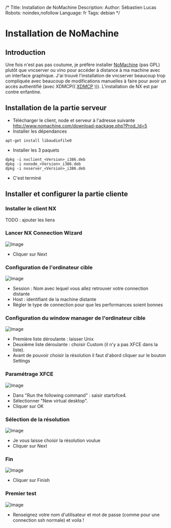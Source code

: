 /*
Title: Installation de NoMachine
Description: 
Author: Sébastien Lucas
Robots: noindex,nofollow
Language: fr
Tags: debian
*/
# Installation de NoMachine

## Introduction
Une fois n'est pas pas coutume, je préfère installer [NoMachine](http://www.nomachine.com/) (pas GPL) plutôt que vncserver ou vino pour accéder à distance à ma machine avec un interface graphique. J'ai trouvé l'installation de vncserver beaucoup trop compliquée avec beaucoup de modifications manuelles à faire pour avoir un accès authentifié (avec XDMCP(( [XDMCP](http://fr.wikipedia.org/wiki/Special:Search?search=XDMCP) ))). L'installation de NX est par contre enfantine.

## Installation de la partie serveur

*	Télécharger le client, node et serveur à l'adresse suivante http://www.nomachine.com/download-package.php?Prod_Id=5
*	Installer les dépendances

```
apt-get install libaudiofile0
```

*	Installer les 3 paquets

```
dpkg -i nxclient_<Version>_i386.deb 
dpkg -i nxnode_<Version>_i386.deb 
dpkg -i nxserver_<Version>_i386.deb 
```

*	C'est terminé

## Installer et configurer la partie cliente

### Installer le client NX
TODO : ajouter les liens

### Lancer NX Connection Wizard

![Image](/fr/debian/nxclient01.png)
*	Cliquer sur Next

### Configuration de l'ordinateur cible

![Image](/fr/debian/nxclient02.png)
*	Session : Nom avec lequel vous allez retrouver votre connection distante
*	Host : identifiant de la machine distante
*	Régler le type de connection pour que les performances soient bonnes

### Configuration du window manager de l'ordinateur cible

![Image](/fr/debian/nxclient03.png)
*	Première liste déroulante : laisser Unix
*	Deuxième liste déroulante : choisir Custom (il n'y a pas XFCE dans la liste).
*	Avant de pouvoir choisir la résolution il faut d'abord cliquer sur le bouton Settings

### Paramétrage XFCE

![Image](/fr/debian/nxclient04.png)
*	Dans "Run the following command" : saisir startxfce4.
*	Sélectionner "New virtual desktop".
*	Cliquer sur OK

### Sélection de la résolution

![Image](/fr/debian/nxclient05.png)
*	Je vous laisse choisir la résolution voulue
*	Cliquer sur Next

### Fin

![Image](/fr/debian/nxclient06.png)
*	Cliquer sur Finish

### Premier test

![Image](/fr/debian/nxclient07.png)
*	Renseignez votre nom d'utilisateur et mot de passe (comme pour une connection ssh normale) et voila !

